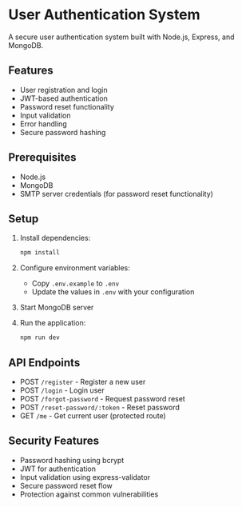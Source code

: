 # User Authentication System

A secure user authentication system built with Node.js, Express, and MongoDB.

## Features

- User registration and login
- JWT-based authentication
- Password reset functionality
- Input validation
- Error handling
- Secure password hashing

## Prerequisites

- Node.js
- MongoDB
- SMTP server credentials (for password reset functionality)

## Setup

1. Install dependencies:
   ```bash
   npm install
   ```

2. Configure environment variables:
   - Copy `.env.example` to `.env`
   - Update the values in `.env` with your configuration

3. Start MongoDB server

4. Run the application:
   ```bash
   npm run dev
   ```

## API Endpoints

- POST `/register` - Register a new user
- POST `/login` - Login user
- POST `/forgot-password` - Request password reset
- POST `/reset-password/:token` - Reset password
- GET `/me` - Get current user (protected route)

## Security Features

- Password hashing using bcrypt
- JWT for authentication
- Input validation using express-validator
- Secure password reset flow
- Protection against common vulnerabilities
